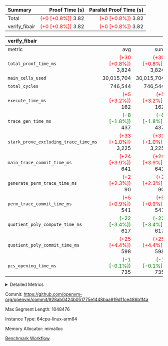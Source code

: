 | Summary | Proof Time (s) | Parallel Proof Time (s) |
|:---|---:|---:|
| Total | <span style='color: red'>(+0 [+0.8%])</span> 3.82 | <span style='color: red'>(+0 [+0.8%])</span> 3.82 |
| verify_fibair | <span style='color: red'>(+0 [+0.8%])</span> 3.82 | <span style='color: red'>(+0 [+0.8%])</span> 3.82 |


| verify_fibair |||||
|:---|---:|---:|---:|---:|
|metric|avg|sum|max|min|
| `total_proof_time_ms ` | <span style='color: red'>(+30 [+0.8%])</span> 3,824 | <span style='color: red'>(+30 [+0.8%])</span> 3,824 | <span style='color: red'>(+30 [+0.8%])</span> 3,824 | <span style='color: red'>(+30 [+0.8%])</span> 3,824 |
| `main_cells_used     ` |  30,015,704 |  30,015,704 |  30,015,704 |  30,015,704 |
| `total_cycles        ` |  746,544 |  746,544 |  746,544 |  746,544 |
| `execute_time_ms     ` | <span style='color: red'>(+5 [+3.2%])</span> 162 | <span style='color: red'>(+5 [+3.2%])</span> 162 | <span style='color: red'>(+5 [+3.2%])</span> 162 | <span style='color: red'>(+5 [+3.2%])</span> 162 |
| `trace_gen_time_ms   ` | <span style='color: green'>(-8 [-1.8%])</span> 437 | <span style='color: green'>(-8 [-1.8%])</span> 437 | <span style='color: green'>(-8 [-1.8%])</span> 437 | <span style='color: green'>(-8 [-1.8%])</span> 437 |
| `stark_prove_excluding_trace_time_ms` | <span style='color: red'>(+33 [+1.0%])</span> 3,225 | <span style='color: red'>(+33 [+1.0%])</span> 3,225 | <span style='color: red'>(+33 [+1.0%])</span> 3,225 | <span style='color: red'>(+33 [+1.0%])</span> 3,225 |
| `main_trace_commit_time_ms` | <span style='color: red'>(+24 [+3.9%])</span> 641 | <span style='color: red'>(+24 [+3.9%])</span> 641 | <span style='color: red'>(+24 [+3.9%])</span> 641 | <span style='color: red'>(+24 [+3.9%])</span> 641 |
| `generate_perm_trace_time_ms` | <span style='color: red'>(+2 [+2.3%])</span> 90 | <span style='color: red'>(+2 [+2.3%])</span> 90 | <span style='color: red'>(+2 [+2.3%])</span> 90 | <span style='color: red'>(+2 [+2.3%])</span> 90 |
| `perm_trace_commit_time_ms` | <span style='color: red'>(+5 [+0.9%])</span> 541 | <span style='color: red'>(+5 [+0.9%])</span> 541 | <span style='color: red'>(+5 [+0.9%])</span> 541 | <span style='color: red'>(+5 [+0.9%])</span> 541 |
| `quotient_poly_compute_time_ms` | <span style='color: green'>(-22 [-3.4%])</span> 617 | <span style='color: green'>(-22 [-3.4%])</span> 617 | <span style='color: green'>(-22 [-3.4%])</span> 617 | <span style='color: green'>(-22 [-3.4%])</span> 617 |
| `quotient_poly_commit_time_ms` | <span style='color: red'>(+25 [+4.4%])</span> 598 | <span style='color: red'>(+25 [+4.4%])</span> 598 | <span style='color: red'>(+25 [+4.4%])</span> 598 | <span style='color: red'>(+25 [+4.4%])</span> 598 |
| `pcs_opening_time_ms ` | <span style='color: green'>(-1 [-0.1%])</span> 735 | <span style='color: green'>(-1 [-0.1%])</span> 735 | <span style='color: green'>(-1 [-0.1%])</span> 735 | <span style='color: green'>(-1 [-0.1%])</span> 735 |



<details>
<summary>Detailed Metrics</summary>

|  | verify_program_compile_ms | total_cells | stark_prove_excluding_trace_time_ms | quotient_poly_compute_time_ms | quotient_poly_commit_time_ms | perm_trace_commit_time_ms | pcs_opening_time_ms | main_trace_commit_time_ms |
| --- | --- | --- | --- | --- | --- | --- | --- |
|  | 3 | 65,536 | 68 | 3 | 14 | 0 | 32 | 17 | 

| air_name | rows | quotient_deg | main_cols | interactions | constraints | cells |
| --- | --- | --- | --- | --- | --- | --- |
| AccessAdapterAir<2> |  | 4 |  | 5 | 12 |  | 
| AccessAdapterAir<4> |  | 4 |  | 5 | 12 |  | 
| AccessAdapterAir<8> |  | 4 |  | 5 | 12 |  | 
| FibonacciAir | 32,768 | 1 | 2 |  | 5 | 65,536 | 
| FriReducedOpeningAir |  | 4 |  | 35 | 59 |  | 
| NativePoseidon2Air<BabyBearParameters>, 1> |  | 4 |  | 31 | 302 |  | 
| PhantomAir |  | 4 |  | 3 | 4 |  | 
| ProgramAir |  | 1 |  | 1 | 4 |  | 
| VariableRangeCheckerAir |  | 1 |  | 1 | 4 |  | 
| VmAirWrapper<BranchNativeAdapterAir, BranchEqualCoreAir<1> |  | 2 |  | 11 | 23 |  | 
| VmAirWrapper<JalNativeAdapterAir, JalCoreAir> |  | 4 |  | 7 | 6 |  | 
| VmAirWrapper<NativeAdapterAir<2, 0>, PublicValuesCoreAir> |  | 4 |  | 11 | 22 |  | 
| VmAirWrapper<NativeAdapterAir<2, 1>, FieldArithmeticCoreAir> |  | 4 |  | 15 | 23 |  | 
| VmAirWrapper<NativeLoadStoreAdapterAir<1>, NativeLoadStoreCoreAir<1> |  | 4 |  | 19 | 31 |  | 
| VmAirWrapper<NativeVectorizedAdapterAir<4>, FieldExtensionCoreAir> |  | 4 |  | 15 | 23 |  | 
| VmConnectorAir |  | 4 |  | 3 | 8 |  | 
| VolatileBoundaryAir |  | 4 |  | 4 | 16 |  | 

| group | trace_gen_time_ms | total_proof_time_ms | total_cycles | total_cells | stark_prove_excluding_trace_time_ms | quotient_poly_compute_time_ms | quotient_poly_commit_time_ms | perm_trace_commit_time_ms | pcs_opening_time_ms | main_trace_commit_time_ms | main_cells_used | generate_perm_trace_time_ms | execute_time_ms |
| --- | --- | --- | --- | --- | --- | --- | --- | --- | --- | --- | --- | --- | --- |
| verify_fibair | 437 | 3,824 | 746,544 | 89,839,640 | 3,225 | 617 | 598 | 541 | 735 | 641 | 30,015,704 | 90 | 162 | 

| group | air_name | rows | prep_cols | perm_cols | main_cols | cells |
| --- | --- | --- | --- | --- | --- | --- |
| verify_fibair | AccessAdapterAir<2> | 131,072 |  | 16 | 11 | 3,538,944 | 
| verify_fibair | AccessAdapterAir<4> | 65,536 |  | 16 | 13 | 1,900,544 | 
| verify_fibair | AccessAdapterAir<8> | 32,768 |  | 16 | 17 | 1,081,344 | 
| verify_fibair | FriReducedOpeningAir | 512 |  | 76 | 64 | 71,680 | 
| verify_fibair | NativePoseidon2Air<BabyBearParameters>, 1> | 8,192 |  | 36 | 348 | 3,145,728 | 
| verify_fibair | PhantomAir | 16,384 |  | 8 | 6 | 229,376 | 
| verify_fibair | ProgramAir | 8,192 |  | 8 | 10 | 147,456 | 
| verify_fibair | VariableRangeCheckerAir | 262,144 | 2 | 8 | 1 | 2,359,296 | 
| verify_fibair | VmAirWrapper<BranchNativeAdapterAir, BranchEqualCoreAir<1> | 262,144 |  | 28 | 23 | 13,369,344 | 
| verify_fibair | VmAirWrapper<JalNativeAdapterAir, JalCoreAir> | 32,768 |  | 12 | 10 | 720,896 | 
| verify_fibair | VmAirWrapper<NativeAdapterAir<2, 1>, FieldArithmeticCoreAir> | 524,288 |  | 20 | 30 | 26,214,400 | 
| verify_fibair | VmAirWrapper<NativeLoadStoreAdapterAir<1>, NativeLoadStoreCoreAir<1> | 524,288 |  | 24 | 41 | 34,078,720 | 
| verify_fibair | VmAirWrapper<NativeVectorizedAdapterAir<4>, FieldExtensionCoreAir> | 8,192 |  | 20 | 40 | 491,520 | 
| verify_fibair | VmConnectorAir | 2 | 1 | 8 | 4 | 24 | 
| verify_fibair | VolatileBoundaryAir | 131,072 |  | 8 | 11 | 2,490,368 | 

</details>


Commit: https://github.com/openvm-org/openvm/commit/928ab0424b051775e1448baa919d11ce486b1f4a

Max Segment Length: 1048476

Instance Type: 64cpu-linux-arm64

Memory Allocator: mimalloc

[Benchmark Workflow](https://github.com/openvm-org/openvm/actions/runs/12705226575)
